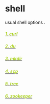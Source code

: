 # shell
usual shell options .

##### [<font color=#afd429><font color=#afd429><font color=#afd429><font color=#afd429><font color=#afd429><font color=#afd429>1. curl](https://github.com/scutuyu/shell/blob/master/curl/demo.md "Title")

##### [<font color=#afd429><font color=#afd429><font color=#afd429><font color=#afd429><font color=#afd429>2. du](https://github.com/scutuyu/shell/blob/master/du/demo.md)
##### [<font color=#afd429><font color=#afd429><font color=#afd429><font color=#afd429>3. mkdir](https://github.com/scutuyu/shell/blob/master/mkdir/demo.md)
##### [<font color=#afd429><font color=#afd429><font color=#afd429>4. scp](https://github.com/scutuyu/shell/blob/master/scp/demo.md)
##### [<font color=#afd429><font color=#afd429>5. tree](https://github.com/scutuyu/shell/blob/master/tree/demo.md)
##### [<font color=#afd429>6. zookeeper](https://github.com/scutuyu/shell/blob/master/zookeeper/demo.md)
##### [ ]()
